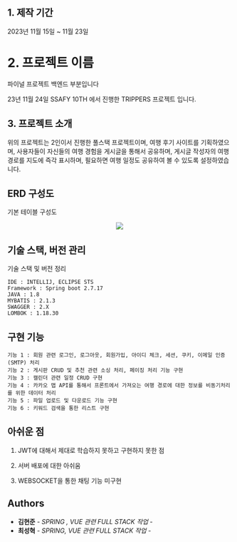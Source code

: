 ## 1. 제작 기간
2023년 11월 15일 ~ 11월 23일

# 2. 프로젝트 이름
파이널 프로젝트 백엔드 부분입니다

23년 11월 24일 SSAFY 10TH 에서 진행한 TRIPPERS 프로젝트 입니다.

## 3. 프로젝트 소개

위의 프로젝트는 2인이서 진행한 풀스택 프로젝트이며, 여행 후기 사이트를 기획하였으며, 사용자들이 자신들의 여행 경험을 게시글을
통해서 공유하며, 게시글 작성자의 여행 경로를 지도에 즉각 표시하며, 필요하면 여행 일정도 공유하여 볼 수 있도록 설정하였습니다.

## ERD 구성도

기본 테이블 구성도
<p align="center">
    <img src="https://github.com/ssafy-finalProject/Final-backend/assets/87894432/29bffd6e-949f-4bc0-9268-f65b0946e1b1">
</p>


## 기술 스택, 버전 관리

기술 스택 및 버전 정리

```
IDE : INTELLIJ, ECLIPSE STS
Framework : Spring boot 2.7.17
JAVA : 1.8
MYBATIS : 2.1.3
SWAGGER : 2.X
LOMBOK : 1.18.30

```

## 구현 기능

```
기능 1 : 회원 관련 로그인, 로그아웃, 회원가입, 아이디 체크, 세션, 쿠키, 이메일 인증 (SMTP) 처리
기능 2 : 게시판 CRUD 및 추천 관련 소싱 처리, 페이징 처리 기능 구현
기능 3 : 캘린더 관련 일정 CRUD 구현
기능 4 : 카카오 맵 API를 통해서 프론트에서 가져오는 여행 경로에 대한 정보를 비동기처리를 위한 데이터 처리
기능 5 : 파일 업로드 및 다운로드 기능 구현
기능 6 : 키워드 검색을 통한 리스트 구현
```



## 아쉬운 점

1. JWT에 대해서 제대로 학습하지 못하고 구현하지 못한 점

2. 서버 배포에 대한 아쉬움

3. WEBSOCKET을 통한 채팅 기능 미구현


## Authors

* **김현준** - *SPRING , VUE 관련 FULL STACK 작업* - 
* **최성혁** - *SPRING, VUE 관련 FULL STACK 작업* - 


